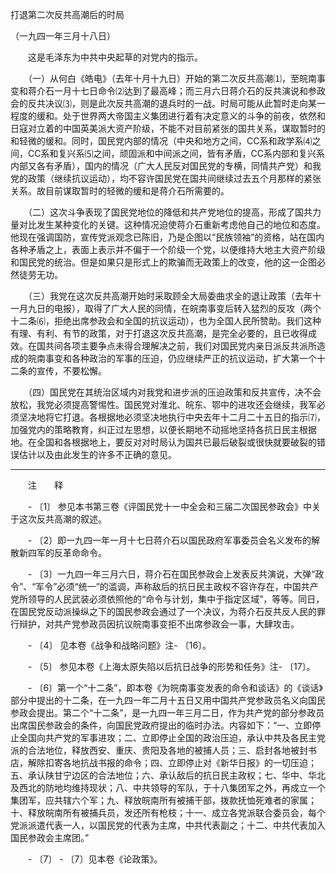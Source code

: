 打退第二次反共高潮后的时局

（一九四一年三月十八日）



　　这是毛泽东为中共中央起草的对党内的指示。 



　　（一）从何白《皓电》（去年十月十九日）开始的第二次反共高潮⑴，至皖南事变和蒋介石一月十七日命令⑵达到了最高峰；而三月六日蒋介石的反共演说和参政会的反共决议⑶，则是此次反共高潮的退兵时的一战。时局可能从此暂时走向某一程度的缓和。处于世界两大帝国主义集团进行着有决定意义的斗争的前夜，依然和日寇对立着的中国英美派大资产阶级，不能不对目前紧张的国共关系，谋取暂时的和轻微的缓和。同时，国民党内部的情况（中央和地方之间，CC系和政学系⑷之间，CC系和复兴系⑸之间，顽固派和中间派之间，皆有矛盾，CC系内部和复兴系内部又各有矛盾），国内的情况（广大人民反对国民党的专横，同情共产党）和我党的政策（继续抗议运动），均不容许国民党在国共间继续过去五个月那样的紧张关系。故目前谋取暂时的轻微的缓和是蒋介石所需要的。 

　　（二）这次斗争表现了国民党地位的降低和共产党地位的提高，形成了国共力量对比发生某种变化的关键。这种情况迫使蒋介石重新考虑他自己的地位和态度。他现在强调国防，宣传党派观念已陈旧，乃是企图以“民族领袖”的资格，站在国内各种矛盾之上，表面上表示并不偏于一个阶级一个党，以便维持大地主大资产阶级和国民党的统治。但是如果只是形式上的欺骗而无政策上的改变，他的这一企图必然徒劳无功。 

　　（三）我党在这次反共高潮开始时采取顾全大局委曲求全的退让政策（去年十一月九日的电报），取得了广大人民的同情，在皖南事变后转入猛烈的反攻（两个十二条⑹，拒绝出席参政会和全国的抗议运动），也为全国人民所赞助。我们这种有理、有利、有节的政策，对于打退这次反共高潮，是完全必要的，且已收得成效。在国共间各项主要争点未得合理解决之前，我们对国民党内亲日派反共派所造成的皖南事变和各种政治的军事的压迫，仍应继续严正的抗议运动，扩大第一个十二条的宣传，不要松懈。 

　　（四）国民党在其统治区域内对我党和进步派的压迫政策和反共宣传，决不会放松，我党必须提高警惕性。国民党对淮北、皖东、鄂中的进攻还会继续，我军必须坚决地将它打退。各根据地必须坚决地执行中央去年十二月二十五日的指示⑺，加强党内的策略教育，纠正过左思想，以便长期地不动摇地坚持各抗日民主根据地。在全国和各根据地上，要反对对时局认为国共已最后破裂或很快就要破裂的错误估计以及由此发生的许多不正确的意见。 





------------------

　　注　　释 

　　- 〔1〕 参见本书第三卷《评国民党十一中全会和三届二次国民参政会》中关于这次反共高潮的叙述。 

　　- 〔2〕即一九四一年一月十七日蒋介石以国民政府军事委员会名义发布的解散新四军的反革命命令。 

　　- 〔3〕一九四一年三月六日，蒋介石在国民参政会上发表反共演说，大弹“政令”、“军令”必须“统一”的滥调，声称敌后的抗日民主政权不容许存在，中国共产党所领导的人民武装必须依照他的“命令与计划，集中于指定区域”，等等。同日，在国民党反动派操纵之下的国民参政会通过了一个决议，为蒋介石反共反人民的罪行辩护，对共产党参政员因抗议皖南事变拒不出席参政会一事，大肆攻击。 

　　- 〔4〕 见本卷《战争和战略问题》注- 〔16〕。 

　　- 〔5〕 参见本卷《上海太原失陷以后抗日战争的形势和任务》注- 〔17〕。 

　　- 〔6〕第一个“十二条”，即本卷《为皖南事变发表的命令和谈话》的《谈话》部分中提出的十二条，在一九四一年二月十五日又用中国共产党参政员名义向国民参政会提出。第二个“十二条”，是一九四一年三月二日，作为共产党的部分参政员出席国民参政会的条件，向国民党政府提出的临时办法。内容如下：“一、立即停止全国向共产党的军事进攻；二、立即停止全国的政治压迫，承认中共及各民主党派的合法地位，释放西安、重庆、贵阳及各地的被捕人员；三、启封各地被封书店，解除扣寄各地抗战书报的命令；四、立即停止对《新华日报》的一切压迫；五、承认陕甘宁边区的合法地位；六、承认敌后的抗日民主政权；七、华中、华北及西北的防地均维持现状；八、中共领导的军队，于十八集团军之外，再成立一个集团军，应共辖六个军；九、释放皖南所有被捕干部，拨款抚恤死难者的家属；十、释放皖南所有被捕兵员，发还所有枪枝；十一、成立各党派联合委员会，每个党派派遣代表一人，以国民党的代表为主席，中共代表副之；十二、中共代表加入国民参政会主席团。” 

　　- 〔7〕 - 〔7〕见本卷《论政策》。 

